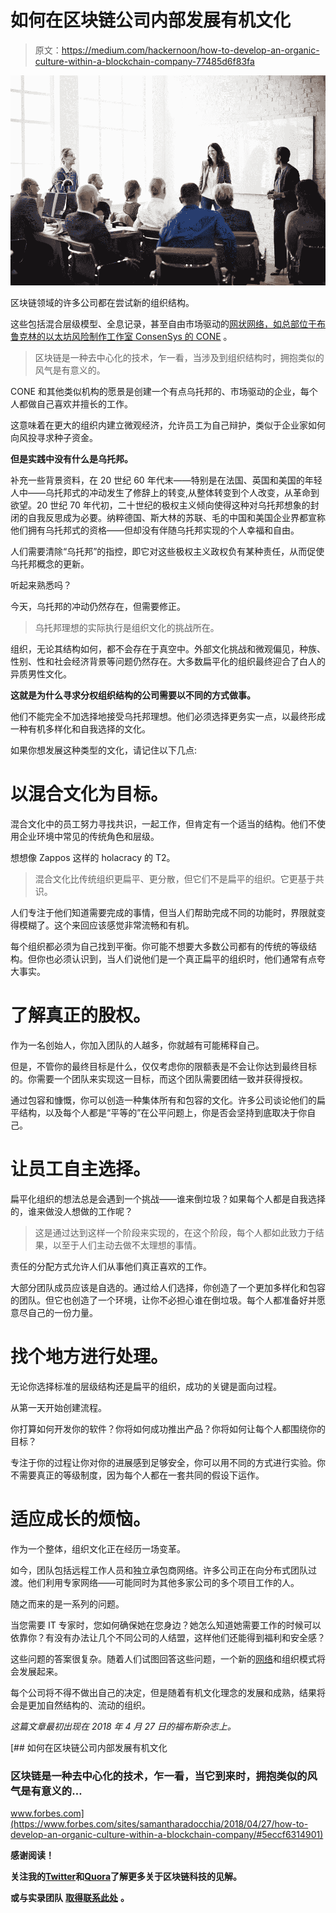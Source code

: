 # 如何在区块链公司内部发展有机文化

> 原文：<https://medium.com/hackernoon/how-to-develop-an-organic-culture-within-a-blockchain-company-77485d6f83fa>

![](img/5455007d30b622ce15eab1b1477f0b05.png)

区块链领域的许多公司都在尝试新的组织结构。

这些包括混合层级模型、全息记录，甚至自由市场驱动的[网状网络，如总部位于布鲁克林的以太坊风险制作工作室 ConsenSys 的 CONE](https://media.consensys.net/cone-the-future-of-decentralized-organizations-f0f2851de46f) 。

> 区块链是一种去中心化的技术，乍一看，当涉及到组织结构时，拥抱类似的风气是有意义的。

CONE 和其他类似机构的愿景是创建一个有点乌托邦的、市场驱动的企业，每个人都做自己喜欢并擅长的工作。

这意味着在更大的组织内建立微观经济，允许员工为自己辩护，类似于企业家如何向风投寻求种子资金。

**但是实践中没有什么是乌托邦。**

补充一些背景资料，在 20 世纪 60 年代末——特别是在法国、英国和美国的年轻人中——乌托邦式的冲动发生了修辞上的转变,从整体转变到个人改变，从革命到欲望。20 世纪 70 年代初，二十世纪的极权主义倾向使得这种对乌托邦想象的封闭的自我反思成为必要。纳粹德国、斯大林的苏联、毛的中国和美国企业界都宣称他们拥有乌托邦式的资格——但却没有伴随乌托邦实现的个人幸福和自由。

人们需要清除“乌托邦”的指控，即它对这些极权主义政权负有某种责任，从而促使乌托邦概念的更新。

听起来熟悉吗？

今天，乌托邦的冲动仍然存在，但需要修正。

> 乌托邦理想的实际执行是组织文化的挑战所在。

组织，无论其结构如何，都不会存在于真空中。外部文化挑战和微观偏见，种族、性别、性和社会经济背景等问题仍然存在。大多数扁平化的组织最终迎合了白人的异质男性文化。

**这就是为什么寻求分权组织结构的公司需要以不同的方式做事。**

他们不能完全不加选择地接受乌托邦理想。他们必须选择更务实一点，以最终形成一种有机多样化和自我选择的文化。

如果你想发展这种类型的文化，请记住以下几点:

# 以混合文化为目标。

混合文化中的员工努力寻找共识，一起工作，但肯定有一个适当的结构。他们不使用企业环境中常见的传统角色和层级。

想想像 Zappos 这样的 holacracy 的 T2。

> 混合文化比传统组织更扁平、更分散，但它们不是扁平的组织。它更基于共识。

人们专注于他们知道需要完成的事情，但当人们帮助完成不同的功能时，界限就变得模糊了。这个来回应该感觉非常流畅和有机。

每个组织都必须为自己找到平衡。你可能不想要大多数公司都有的传统的等级结构。但你也必须认识到，当人们说他们是一个真正扁平的组织时，他们通常有点夸大事实。

# **了解真正的股权。**

作为一名创始人，你加入团队的人越多，你就越有可能稀释自己。

但是，不管你的最终目标是什么，仅仅考虑你的限额表是不会让你达到最终目标的。你需要一个团队来实现这一目标，而这个团队需要团结一致并获得授权。

通过包容和慷慨，你可以创造一种集体所有和包容的文化。许多公司谈论他们的扁平结构，以及每个人都是“平等的”在公平问题上，你是否会坚持到底取决于你自己。

# **让员工自主选择。**

扁平化组织的想法总是会遇到一个挑战——谁来倒垃圾？如果每个人都是自我选择的，谁来做没人想做的工作呢？

> 这是通过达到这样一个阶段来实现的，在这个阶段，每个人都如此致力于结果，以至于人们主动去做不太理想的事情。

责任的分配方式允许人们从事他们真正喜欢的工作。

大部分团队成员应该是自选的。通过给人们选择，你创造了一个更加多样化和包容的团队。但它也创造了一个环境，让你不必担心谁在倒垃圾。每个人都准备好并愿意尽自己的一份力量。

# **找个地方进行处理。**

无论你选择标准的层级结构还是扁平的组织，成功的关键是面向过程。

从第一天开始创建流程。

你打算如何开发你的软件？你将如何成功推出产品？你将如何让每个人都围绕你的目标？

专注于你的过程让你对你的进展感到足够安全，你可以用不同的方式进行实验。你不需要真正的等级制度，因为每个人都在一套共同的假设下运作。

# 适应成长的烦恼。

作为一个整体，组织文化正在经历一场变革。

如今，团队包括远程工作人员和独立承包商网络。许多公司正在向分布式团队过渡。他们利用专家网络——可能同时为其他多家公司的多个项目工作的人。

随之而来的是一系列的问题。

当您需要 IT 专家时，您如何确保她在您身边？她怎么知道她需要工作的时候可以依靠你？有没有办法让几个不同公司的人结盟，这样他们还能得到福利和安全感？

这些问题的答案很复杂。随着人们试图回答这些问题，一个新的[网络](https://hackernoon.com/tagged/network)和组织模式将会发展起来。

每个公司将不得不做出自己的决定，但是随着有机文化理念的发展和成熟，结果将会是更加自然结构的、流动的组织。

*这篇文章最初出现在 2018 年 4 月 27 日的福布斯杂志上。*

[](https://www.forbes.com/sites/samantharadocchia/2018/04/27/how-to-develop-an-organic-culture-within-a-blockchain-company/#5eccf6314901) [## 如何在区块链公司内部发展有机文化

### 区块链是一种去中心化的技术，乍一看，当它到来时，拥抱类似的风气是有意义的…

www.forbes.com](https://www.forbes.com/sites/samantharadocchia/2018/04/27/how-to-develop-an-organic-culture-within-a-blockchain-company/#5eccf6314901) 

**感谢阅读！**

**关注我的**[**Twitter**](https://twitter.com/iamSamsterdam)**和**[**Quora**](https://www.quora.com/profile/Samantha-Radocchia)**了解更多关于区块链科技的见解。**

**或与实录团队** [**取得联系此处**](https://chronicled.typeform.com/to/y80B2Y) **。**